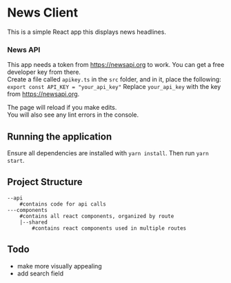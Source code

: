 # News Client

This is a simple React app this displays news headlines.

### News API

This app needs a token from https://newsapi.org to work. You can get a free developer key from there.<br />
Create a file called `apikey.ts` in the `src` folder, and in it, place the following: <br/>
`export const API_KEY = "your_api_key"`
Replace `your_api_key` with the key from https://newsapi.org.

The page will reload if you make edits.<br />
You will also see any lint errors in the console.

## Running the application

Ensure all dependencies are installed with `yarn install`. Then run `yarn start`.

## Project Structure

```
--api
    #contains code for api calls
---components
    #contains all react components, organized by route
    |--shared
        #contains react components used in multiple routes

```

## Todo

- make more visually appealing
- add search field
